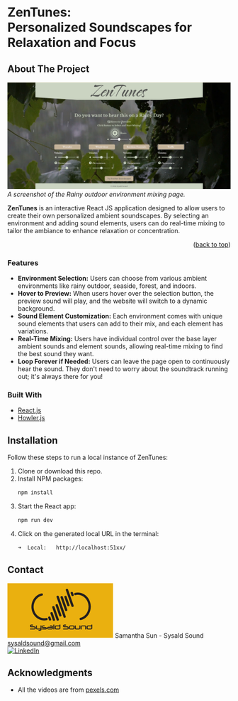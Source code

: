 # ZenTunes: <br> Personalized Soundscapes for Relaxation and Focus

<!-- ABOUT THE PROJECT -->

## About The Project

![screenshot of rainy page](public/assets/images/Rainy-Page.png)
_A screenshot of the Rainy outdoor environment mixing page._

**ZenTunes** is an interactive React JS application designed to allow users to create their own personalized ambient soundscapes. By selecting an environment and adding sound elements, users can do real-time mixing to tailor the ambiance to enhance relaxation or concentration.

<p align="right">(<a href="#readme-top">back to top</a>)</p>

### Features

- **Environment Selection:** Users can choose from various ambient environments like rainy outdoor, seaside, forest, and indoors.
- **Hover to Preview:** When users hover over the selection button, the preview sound will play, and the website will switch to a dynamic background.
- **Sound Element Customization:** Each environment comes with unique sound elements that users can add to their mix, and each element has variations.
- **Real-Time Mixing:** Users have individual control over the base layer ambient sounds and element sounds, allowing real-time mixing to find the best sound they want.
- **Loop Forever if Needed:** Users can leave the page open to continuously hear the sound. They don't need to worry about the soundtrack running out; it's always there for you!

### Built With

- [React.js]
- [Howler.js]

<!-- GETTING STARTED -->

## Installation

Follow these steps to run a local instance of ZenTunes:

1. Clone or download this repo.
2. Install NPM packages:
   ```sh
   npm install
   ```
3. Start the React app:
   ```sh
   npm run dev
   ```
4. Click on the generated local URL in the terminal:
   ```sh
   ➜  Local:   http://localhost:51xx/
   ```

<!-- CONTACT -->

## Contact

![sysald-logo](public/assets/images/sysald-logo.png)
Samantha Sun - Sysald Sound  
sysaldsound@gmail.com  
[![LinkedIn][linkedin-shield]][linkedin-url]

<!-- ACKNOWLEDGMENTS -->

## Acknowledgments

- All the videos are from [pexels.com]

<!-- MARKDOWN LINKS & IMAGES -->

[linkedin-shield]: https://img.shields.io/badge/-LinkedIn-black.svg?style=for-the-badge&logo=linkedin&colorB=555
[linkedin-url]: https://linkedin.com/in/sysaldsound
[React.js]: https://reactjs.org/
[Howler.js]: https://howlerjs.com/
[pexels.com]: https://www.pexels.com/
